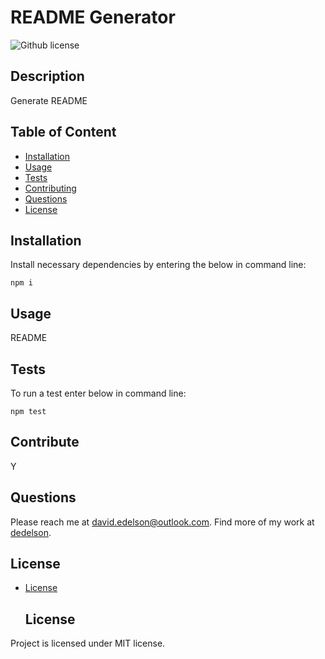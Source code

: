 # README Generator 
  ![Github license](https://img.shields.io/badge/license-MIT-blue.svg)
  ## Description
  Generate README  
  
  ## Table of Content
  - [Installation](#installation)
  - [Usage](#usage)
  - [Tests](#tests)
  - [Contributing](#contributing)
  - [Questions](#questions)
  - [License](#license)
  ## Installation
  Install necessary dependencies by entering the below in command line:
  ```
  npm i
  ```
  ## Usage
  README
  ## Tests
  To run a test enter below in command line:
  ```
  npm test
  ```
  
  ## Contribute
  Y
  ## Questions
  Please reach me at david.edelson@outlook.com. 
  Find more of my work at [dedelson](https://github.com/dedelson/).
  ## License
  
* [License](#license)

  ## License
Project is licensed under MIT license.
